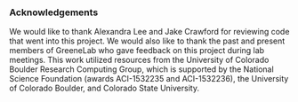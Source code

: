 ### Acknowledgements
We would like to thank Alexandra Lee and Jake Crawford for reviewing code that went into this project.
We would also like to thank the past and present members of GreeneLab who gave feedback on this project during lab meetings.
This work utilized resources from the University of Colorado Boulder Research Computing Group, which is supported by the National Science Foundation (awards ACI-1532235 and ACI-1532236), the University of Colorado Boulder, and Colorado State University.
